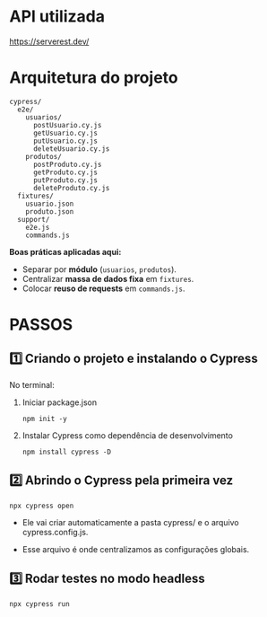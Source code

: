 # API utilizada
https://serverest.dev/ 

# Arquitetura do projeto
```
cypress/
  e2e/
    usuarios/
      postUsuario.cy.js
      getUsuario.cy.js
      putUsuario.cy.js
      deleteUsuario.cy.js
    produtos/
      postProduto.cy.js
      getProduto.cy.js
      putProduto.cy.js
      deleteProduto.cy.js
  fixtures/
    usuario.json
    produto.json
  support/
    e2e.js
    commands.js
```
**Boas práticas aplicadas aqui:**

- Separar por **módulo** (`usuarios`, `produtos`).
- Centralizar **massa de dados fixa** em `fixtures`.
- Colocar **reuso de requests** em `commands.js`.

# PASSOS
## 1️⃣ Criando o projeto e instalando o Cypress

No terminal:

1. Iniciar package.json
    ```
    npm init -y
    ```

2. Instalar Cypress como dependência de desenvolvimento
    ```
    npm install cypress -D
    ```

## 2️⃣ Abrindo o Cypress pela primeira vez
```
npx cypress open
```

- Ele vai criar automaticamente a pasta cypress/ e o arquivo cypress.config.js.

- Esse arquivo é onde centralizamos as configurações globais.

## 3️⃣ Rodar testes no modo headless
```
npx cypress run
```